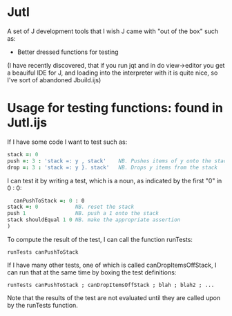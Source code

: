 # Jutl
A set of J development tools that I wish J came with "out of the box" such as:

- Better dressed functions for testing

(I have recently discovered, that if you run jqt and in do view->editor you get a beauiful IDE for J, and loading into the interpreter with it is quite nice, so I've sort of abandoned Jbuild.ijs)

# Usage for testing functions: found in Jutl.ijs

If I have some code I want to test such as:

```J
stack =: 0
push =: 3 : 'stack =: y , stack' 	NB. Pushes items of y onto the stack
drop =: 3 : 'stack =: y }. stack' 	NB. Drops y items from the stack
```

I can test it by writing a test, which is a noun, as indicated by the first "0" in 0 : 0:


```J
  canPushToStack =: 0 : 0
stack =: 0            NB. reset the stack
push 1                NB. push a 1 onto the stack
stack shouldEqual 1 0 NB. make the appropriate assertion
)
```

To compute the result of the test, I can call the function runTests:

`runTests canPushToStack`

If I have many other tests, one of which is called canDropItemsOffStack, I can run that at the same time by boxing the test definitions:

`runTests canPushToStack ; canDropItemsOffStack ; blah ; blah2 ; ...`

Note that the results of the test are not evaluated until they are called upon by the runTests function.
